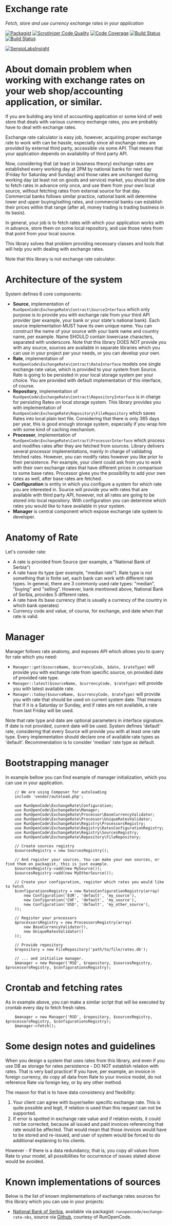 Exchange rate
====
*Fetch, store and use currency exchange rates in your application*

[![Packagist](https://img.shields.io/packagist/v/RunOpenCode/exchange-rate.svg)](https://packagist.org/packages/runopencode/exchange-rate)
[![Scrutinizer Code Quality](https://scrutinizer-ci.com/g/RunOpenCode/exchange-rate/badges/quality-score.png?b=master)](https://scrutinizer-ci.com/g/RunOpenCode/exchange-rate/?branch=master)
[![Code Coverage](https://scrutinizer-ci.com/g/RunOpenCode/exchange-rate/badges/coverage.png?b=master)](https://scrutinizer-ci.com/g/RunOpenCode/exchange-rate/?branch=master)
[![Build Status](https://scrutinizer-ci.com/g/RunOpenCode/exchange-rate/badges/build.png?b=master)](https://scrutinizer-ci.com/g/RunOpenCode/exchange-rate/build-status/master)
[![Build Status](https://travis-ci.org/RunOpenCode/exchange-rate.svg?branch=master)](https://travis-ci.org/RunOpenCode/exchange-rate)

[![SensioLabsInsight](https://insight.sensiolabs.com/projects/2ea424ca-2cfc-4b14-b1ae-3dafb7f93685/big.png)](https://insight.sensiolabs.com/projects/2ea424ca-2cfc-4b14-b1ae-3dafb7f93685)

# About domain problem when working with exchange rates on your web shop/accounting application, or similar.

If you are building any kind of accounting application or some kind of web store that deals with various currency exchange rates,
you are probably have to deal with exchange rates. 

Exchange rate calculator is easy job, however, acquiring proper exchange rate to work with can be hassle, especially since
all exchange rates are provided by external third party, accessible via some API. That means that your application depends on
availability of third party API.

Now, considering that (at least in business theory) exchange rates are established every working day at 2PM by national banks
for next day (Friday for Saturday and Sunday) and those rates are unchanged during working day (at least not on goods and service)
market, you should be able to fetch rates in advance only once, and use them from your own local source, without fetching
rates from external source for that day. Commercial banks follows similar practice, national bank will determine lower and upper 
buying/selling rates, and commercial banks can establish their prices within that range (after all, money trading is trading 
business in its basis).

In general, your job is to fetch rates with which your application works with in advance, store them on some local repository,
and use those rates from that point from your local source.
  
This library solves that problem providing necessary classes and tools that will help you with dealing with exchange rates.

Note that this library is not exchange rate calculator.

# Architecture of the system

System defines 6 core components:

- **Source**, implementation of `RunOpenCode\ExchangeRate\Contract\SourceInterface` which only purpose is to provide you
with exchange rate from your third API provider (per example, your bank or your state's national bank). Each source implementation
MUST have its own unique name. You can construct the name of your source with your bank name and country name, per example. 
Name SHOULD contain lowercase characters, separated with underscore. Note that this library DOES NOT provide you with any 
source, sources are available in separate libraries which you can use in your project per your needs, or you can develop
your own.
- **Rate**, implementation of `RunOpenCode\ExchangeRate\Contract\RateInterface` models one single exchange rate value, which
is provided to your system from Source. Rate is going to be persisted in your local storage system per your choice. You are
provided with default implementation of this interface, of course.
- **Repository**, implementation of `RunOpenCode\ExchangeRate\Contract\RepositoryInterface` is in charge for persisting
Rates on local storage system. This library provides you with implementation of `RunOpenCode\ExchangeRate\Repository\FileRepository`
which saves Rates into local plain text file. Considering that there is only 365 days per year, this is good enough storage system, 
especially if you wrap him with some kind of caching mechanism.
- **Processor**, implementation of `RunOpenCode\ExchangeRate\Contract\ProcessorInterface` which process and modifies rates
after they are fetched from sources. Library delivers several processor implementations, mainly in charge of validating 
fetched rates. However, you can modify rates however you like prior to their persistence. Per example, your client could
ask from you to work with their own exchange rates that have different prices in comparison to some base rates. Processor
gives you the possibility to add your own rates as well, after base rates are fetched.
- **Configuration** is entity in which you configure a system for which rate you are interested in. Source will provide you
with rates that are available with third party API, however, not all rates are going to be stored into local repository.
With configuration you can determine which rates you would like to have available in your system.
- **Manager** is central component which expose exchange rate system to developer. 

# Anatomy of Rate

Let's consider rate:

- A rate is provided from Source (per example, a "National Bank of Serbia")
- A rate have its type (per example, "median rate"). Rate type is not something that is finite set, each bank can work 
with different rate types. In general, there are 3 commonly used rate types: "median", "buying" and "selling". However, 
bank mentioned above, National Bank of Serbia, provides 5 different rates. 
- A rate have its base currency (that is usually a currency of the country in which bank operates)
- Currency code and value, of course, for exchange, and date when that rate is valid.

# Manager

Manager follows rate anatomy, and exposes API which allows you to query for rate which you need:
  
- `Manager::get($sourceName, $currencyCode, $date, $rateType)` will provide you with exchange rate from 
specific source, on provided date of provided rate type.
- `Manager::latest($sourceName, $currencyCode, $rateType)` will provide you with latest available rate.
- `Manager::today($sourceName, $currencyCode, $rateType)` will provide you with rate that should be used on current system
date. That means that if it is a Saturday or Sunday, and if rates are not available, a rate from last Friday will be used. 

Note that rate type and date are optional parameters in interface signature. If date is not provided, current date will
be used. System defines 'default' rate, considering that every Source will provide you with at least one rate type. Every
implementation should declare one of available rate types as 'default'. Recommendation is to consider 'median' rate type
as default.

# Bootstrapping manager

In example bellow you can find example of manager initialization, which you can use in your application.

        // We are using Composer for autoloading
        include 'vendor/autoload.php';
        
        use RunOpenCode\ExchangeRate\Configuration;
        use RunOpenCode\ExchangeRate\Manager;
        use RunOpenCode\ExchangeRate\Processor\BaseCurrencyValidator;
        use RunOpenCode\ExchangeRate\Processor\UniqueRatesValidator;
        use RunOpenCode\ExchangeRate\Registry\ProcessorsRegistry;
        use RunOpenCode\ExchangeRate\Registry\RatesConfigurationRegistry;
        use RunOpenCode\ExchangeRate\Registry\SourcesRegistry;
        use RunOpenCode\ExchangeRate\Repository\FileRepository;
        
        // Create sources registry
        $sourcesRegistry = new SourcesRegistry();
        
        // And register your sources. You can make your own sources, or find them on packagist, this is just example.
        $sourcesRegistry->add(new MySource());
        $sourcesRegistry->add(new MyOtherSource());
        
        // Create your configuration, register which rates you would like to fetch
        $configurationsRegistry = new RatesConfigurationRegistry(array(
            new Configuration('EUR', 'default', 'my_source'),
            new Configuration('CHF', 'default', 'my_source'),
            new Configuration('USD', 'default', 'my_other_source'),
        ));
        
        // Register your processors
        $processorsRegistry = new ProcessorsRegistry(array(
            new BaseCurrencyValidator(),
            new UniqueRatesValidator()
        ));
        
        // Provide repository
        $repository = new FileRepository('path/to/file/rates.db');
        
        // ... and initialize manager.
        $manager = new Manager('RSD', $repository, $sourcesRegistry, $processorsRegistry, $configurationsRegistry);
        
        
# Crontab and fetching rates
        
As in example above, you can make a similar script that will be executed by crontab every day to fetch fresh rates.         

        $manager = new Manager('RSD', $repository, $sourcesRegistry, $processorsRegistry, $configurationsRegistry);
        $manager->fetch();
        
# Some design notes and guidelines

When you design a system that uses rates from this library, and even if you use DB as storage for rates persistence - DO NOT
establish relation with rates. That is very bad practice! If you have, per example, an invoice in foreign currency, do copy
all data from Rate to your invoice model, do not reference Rate via foreign key, or by any other method.

The reason for that is to have data consistency and flexibility:

1. Your client can agree with buyer/seller specific exchange rate. This is quite possible and legit, if relation is used
than this request can not be supported.
2. If error is spotted in exchange rate value and if relation exists, it could not be corrected, because all issued and paid
invoices referencing that rate would be affected. That would mean that those invoices would have to be stored and re-issued,
and user of system would be forced to do additional explaining to his clients. 
        
However - if there is a data redundancy, that is, you copy all values from Rate to your model, all possibilities for 
occurrence of issues stated above would be avoided.

# Known implementations of sources

Below is the list of known implementations of exchange rates sources for this library which you can use in your projects:
 
- [National Bank of Serbia](http://www.nbs.rs), available via packagist: `runopencode/exchange-rate-nbs`, 
source via [Github](https://github.com/RunOpenCode/exchange-rate-nbs), courtesy of RunOpenCode.
 
